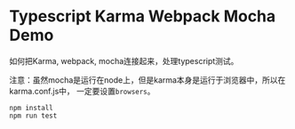 Typescript Karma Webpack Mocha Demo
=====================================

如何把Karma, webpack, mocha连接起来，处理typescript测试。

注意：虽然mocha是运行在node上，但是karma本身是运行于浏览器中，所以在karma.conf.js中，
一定要设置`browsers`。

```
npm install
npm run test
```

